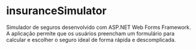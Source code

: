 # insuranceSimulator
Simulador de seguros desenvolvido com ASP.NET Web Forms Framework. A aplicação permite que os usuários preencham um formulário para calcular e escolher o seguro ideal de forma rápida e descomplicada.
